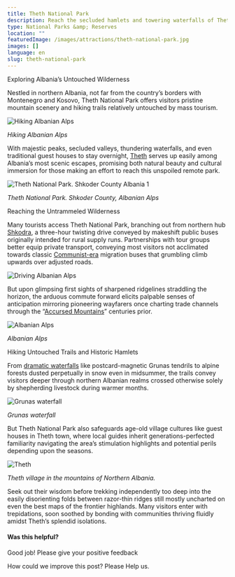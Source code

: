 ```yaml
---
title: Theth National Park
description: Reach the secluded hamlets and towering waterfalls of Theth National Park to traverse northern Albanian wilderness trails mostly undiscovered by contemporary tourists but familiar ground for generations of village guides inheriting deep roots across the storied landscapes.
type: National Parks &amp; Reserves
location: ""
featuredImage: /images/attractions/theth-national-park.jpg
images: []
language: en
slug: theth-national-park
---
```


Exploring Albania’s Untouched Wilderness

Nestled in northern Albania, not far from the country’s borders with Montenegro and Kosovo, Theth National Park offers visitors pristine mountain scenery and hiking trails relatively untouched by mass tourism.

![Hiking Albanian Alps](https://eia476h758b.exactdn.com/wp-content/uploads/2023/12/hiking-from-Theth-Valley-to-Valbona-Valley-in-Albanian-Alps-1.jpeg "hiking from Theth Valley to Valbona Valley in Albanian Alps 1")

*Hiking Albanian Alps*

With majestic peaks, secluded valleys, thundering waterfalls, and even traditional guest houses to stay overnight, [Theth](https://albaniavisit.com/destinations/theth/) serves up easily among Albania’s most scenic escapes, promising both natural beauty and cultural immersion for those making an effort to reach this unspoiled remote park.

![Theth National Park. Shkoder County Albania 1](https://eia476h758b.exactdn.com/wp-content/uploads/2023/12/Theth-National-Park.-Shkoder-County-Albania-1.jpeg "Theth National Park. Shkoder County Albania 1")

*Theth National Park. Shkoder County, Albanian Alps*

Reaching the Untrammeled Wilderness

Many tourists access Theth National Park, branching out from northern hub [Shkodra](https://albaniavisit.com/destinations/shkoder/), a three-hour twisting drive conveyed by makeshift public buses originally intended for rural supply runs. Partnerships with tour groups better equip private transport, conveying most visitors not acclimated towards classic [Communist-era](https://albaniavisit.com/communist-era/) migration buses that grumbling climb upwards over adjusted roads.

![Driving Albanian Alps](https://eia476h758b.exactdn.com/wp-content/uploads/2023/12/Roads-Driving-Albanian-Alps.jpeg "Roads Driving Albanian Alps")

But upon glimpsing first sights of sharpened ridgelines straddling the horizon, the arduous commute forward elicits palpable senses of anticipation mirroring pioneering wayfarers once charting trade channels through the “[Accursed Mountains](https://albaniavisit.com/attractions/albanian-alps/)” centuries prior.

![Albanian Alps](https://eia476h758b.exactdn.com/wp-content/uploads/2023/11/Albanian-Alps-1.jpeg "Albanian Alps 1")

*Albanian Alps*

Hiking Untouched Trails and Historic Hamlets

From [dramatic waterfalls](https://albaniavisit.com/attractions/grunas-waterfall/) like postcard-magnetic Grunas tendrils to alpine forests dusted perpetually in snow even in midsummer, the trails convey visitors deeper through northern Albanian realms crossed otherwise solely by shepherding livestock during warmer months.

![Grunas waterfall](https://eia476h758b.exactdn.com/wp-content/uploads/2023/12/Grunas-Waterfall.jpeg "Grunas Waterfall")

*Grunas waterfall*

But Theth National Park also safeguards age-old village cultures like guest houses in Theth town, where local guides inherit generations-perfected familiarity navigating the area’s stimulation highlights and potential perils depending upon the seasons.

![Theth](https://eia476h758b.exactdn.com/wp-content/uploads/2023/12/Thethi-Northen-Albanian-Alps-edited.jpeg "Thethi Northen Albanian Alps edited")

*Theth village in the mountains of Northern Albania.*

Seek out their wisdom before trekking independently too deep into the easily disorienting folds between razor-thin ridges still mostly uncharted on even the best maps of the frontier highlands. Many visitors enter with trepidations, soon soothed by bonding with communities thriving fluidly amidst Theth’s splendid isolations.

#### Was this helpful?

 

Good job! Please give your positive feedback

How could we improve this post? Please Help us.